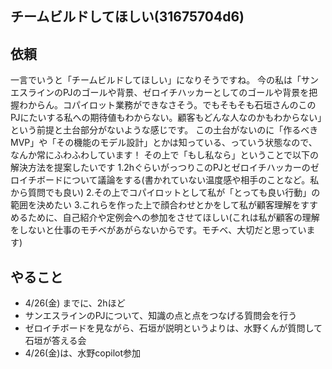 チームビルドしてほしい(31675704d6)
---

## 依頼

一言でいうと「チームビルドしてほしい」になりそうですね。
今の私は「サンエスラインのPJのゴールや背景、ゼロイチハッカーとしてのゴールや背景を把握わからん。コパイロット業務ができなさそう。でもそもそも石垣さんのこのPJにたいする私への期待値もわからない。顧客もどんな人なのかもわからない」という前提と土台部分がないような感じです。
この土台がないのに「作るべきMVP」や「その機能のモデル設計」とかは知っている、っていう状態なので、なんか常にふわふわしています！
その上で「もし私なら」ということで以下の解決方法を提案したいです
1.2hぐらいがっつりこのPJとゼロイチハッカーのゼロイチボードについて議論をする(書かれていない温度感や相手のことなど。私から質問でも良い)
2.その上でコパイロットとして私が「とっても良い行動」の範囲を決めたい
3.これらを作った上で顔合わせとかをして私が顧客理解をすすめるために、自己紹介や定例会への参加をさせてほしい(これは私が顧客の理解をしないと仕事のモチベがあがらないからです。モチベ、大切だと思っています)

## やること
- 4/26(金) までに、2hほど
- サンエスラインのPJについて、知識の点と点をつなげる質問会を行う
- ゼロイチボードを見ながら、石垣が説明というよりは、水野くんが質問して石垣が答える会
- 4/26(金)は、水野copilot参加


